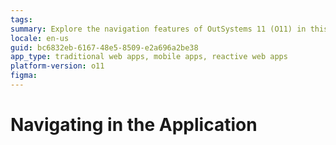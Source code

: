 ```yaml
---
tags: 
summary: Explore the navigation features of OutSystems 11 (O11) in this detailed guide.
locale: en-us
guid: bc6832eb-6167-48e5-8509-e2a696a2be38
app_type: traditional web apps, mobile apps, reactive web apps
platform-version: o11
figma: 
---
```


# Navigating in the Application
